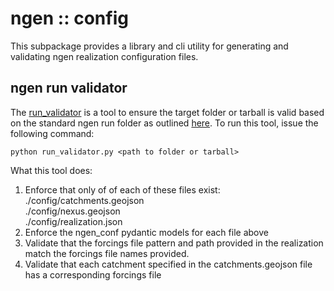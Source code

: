 # ngen :: config
This subpackage provides a library and cli utility for generating and validating ngen realization configuration files.

## ngen run validator
The [run_validator](./run_validator.py) is a tool to ensure the target folder or tarball is valid based on the standard ngen run folder as outlined [here](https://github.com/CIROH-UA/ngen-datastream/tree/main). To run this tool, issue the following command:

```
python run_validator.py <path to folder or tarball>

```

What this tool does:
1) Enforce that only of of each of these files exist: \
./config/catchments.geojson \
./config/nexus.geojson \
./config/realization.json
2) Enforce the ngen_conf pydantic models for each file above
3) Validate that the forcings file pattern and path provided in the realization match the forcings file names provided.
4) Validate that each catchment specified in the catchments.geojson file has a corresponding forcings file
